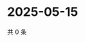 # 2025-05-15

共 0 条

<!-- BEGIN ZHIHUVIDEO -->
<!-- 最后更新时间 Thu May 15 2025 01:10:21 GMT+0800 (China Standard Time) -->

<!-- END ZHIHUVIDEO -->
